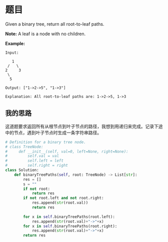 # 题目

Given a binary tree, return all root-to-leaf paths.

**Note:** A leaf is a node with no children.

**Example:**

```
Input:

   1
 /   \
2     3
 \
  5

Output: ["1->2->5", "1->3"]

Explanation: All root-to-leaf paths are: 1->2->5, 1->3
```

## 我的思路

这道题要求返回所有从根节点到叶子节点的路径，我想到用递归来完成。记录下途中的节点，遇到叶子节点时生成一条字符串路径。

```python
# Definition for a binary tree node.
# class TreeNode:
#     def __init__(self, val=0, left=None, right=None):
#         self.val = val
#         self.left = left
#         self.right = right
class Solution:
    def binaryTreePaths(self, root: TreeNode) -> List[str]:
        res = []
        s = ""
        if not root:
            return res
        if not root.left and not root.right:
            res.append(str(root.val))
            return res
        
        for x in self.binaryTreePaths(root.left):
            res.append(str(root.val)+"->"+x)
        for x in self.binaryTreePaths(root.right):
            res.append(str(root.val)+"->"+x)
        return res
```


